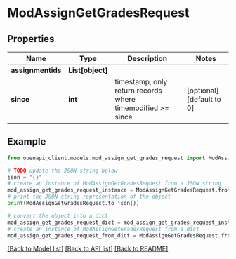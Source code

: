 # ModAssignGetGradesRequest


## Properties

Name | Type | Description | Notes
------------ | ------------- | ------------- | -------------
**assignmentids** | **List[object]** |  | 
**since** | **int** | timestamp, only return records where timemodified &gt;&#x3D; since | [optional] [default to 0]

## Example

```python
from openapi_client.models.mod_assign_get_grades_request import ModAssignGetGradesRequest

# TODO update the JSON string below
json = "{}"
# create an instance of ModAssignGetGradesRequest from a JSON string
mod_assign_get_grades_request_instance = ModAssignGetGradesRequest.from_json(json)
# print the JSON string representation of the object
print(ModAssignGetGradesRequest.to_json())

# convert the object into a dict
mod_assign_get_grades_request_dict = mod_assign_get_grades_request_instance.to_dict()
# create an instance of ModAssignGetGradesRequest from a dict
mod_assign_get_grades_request_from_dict = ModAssignGetGradesRequest.from_dict(mod_assign_get_grades_request_dict)
```
[[Back to Model list]](../README.md#documentation-for-models) [[Back to API list]](../README.md#documentation-for-api-endpoints) [[Back to README]](../README.md)


